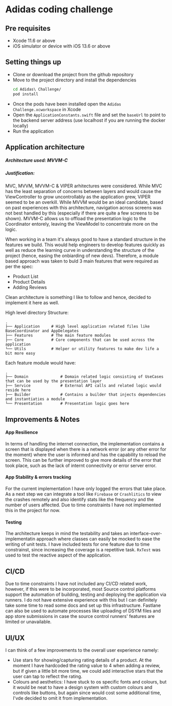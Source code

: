 # Adidas coding challenge
## Pre requisites
- Xcode 11.6 or above
- iOS simulator or device with iOS 13.6 or above

## Setting things up
- Clone or download the project from the github repository
- Move to the project directory and install the dependencies
    ```sh
    cd Adidas\ Challenge/
    pod install
    ```
- Once the pods have been installed open the `Adidas Challenge.xcworkspace` in Xcode
- Open the `ApplicationConstants.swift` file and set the `baseUrl` to point to the backend server address (use localhost if you are running the docker locally)
- Run the application

## Application architecture
##### Architecture used: MVVM-C
##### Justification:
MVC, MVVM, MVVM-C & VIPER arhitectures were considered. While MVC has the least separation of concerns between layers and would cause the ViewController to grow uncontrollably as the application grew, VIPER seemed to be an overkill.
While MVVM would be an ideal candidate, based on past experiences with this architecture, navigation across screens was not best handled by this (especially if there are quite a few screens to be shown). MVVM-C allows us to offload the presentation logic to the Coordinator entorely, leaving the ViewModel to concentrate more on the logic.

When working in a team it's always good to have a standard structure in the features we build. This would help engineers to develop features quickly as well as reduce the learning curve in understanding the structure of the project (hence, easing the onbiarding of new devs). Therefore, a module based approach was taken to buld 3 main features that were required as per the spec:
- Product List
- Product Details
- Adding Reviews

Clean architecture is something I like to follow and hence, decided to implement it here as well.

High level directory Structure:

    .
    ├── Application     # High level application related files like BaseCoordinator and AppDelegates
    ├── Features        # The main feature modules
    ├── Core            # Core components that can be used across the application
    └── Utils		    # Helper or utility features to make dev life a bit more easy

Each feature module would have:

    .
    ├── Domain			    # Domain related logic consisting of UseCases that can be used by the presentation layer
    ├── Service			    # External API calls and related logic would reside here
    ├── Builder			    # Contains a builder that injects dependencies and instantiaties a module
    └── Presentation    	# Presentation logic goes here


## Improvements & Notes
#### App Resilience
In terms of handling the internet connection, the implementation contains a screen that is displayed when there is a network error (or any other error for the moment) where the user is informed and has the capability to reload the screen. This can be further improved to give more details of the error that took place, such as the lack of internt connectivity or error server error. 

#### App Stability & errors tracking
For the current implementation I have only logged the errors that take place. As a next step we can integrate a tool like `Firebase` or `Crashlitics` to view the crashes remotely and also identify stats like the frequency and the number of users affected. Due to time constraints I have not implemented this in the project for now.

#### Testing
The architecture keeps in mind the testability and takes an interface-over-implementatin approach where classes can easily be mocked to ease the writing of unit tests. I have included tests for one feature due to time constrainst, since increasing the coverage is a repetitive task. `RxTest` was used to test the reactive aspect of the application.


## CI/CD
Due to time constraints I have not included any CI/CD related work, however, if this were to be incorporated, most Source control platforms support the automation of building, testing and deploying the application via runners. I do not have extensive experience with this but I can definitely take some time to read some docs and set up this infrastructure. Fastlane can also be used to automate processes like uploading of DSYM files and app store submissions in case the source control runners' features are limited or unavailable.

## UI/UX
I can think of a few improvements to the overall user experience namely:

- Use stars for showing/capturing rating details of a product. At the moment I have hardcoded the rating value to 4 when adding a review, but if given a little bit more time, we could add interactive stars that the user can tap to reflect the rating.
- Colours and aesthetics: I have stuck to os specific fonts and colours, but it would be neat to have a design system with custom colours and controls like buttons, but again since would cost some additional time, I'vde decided to omit it from implementation.
